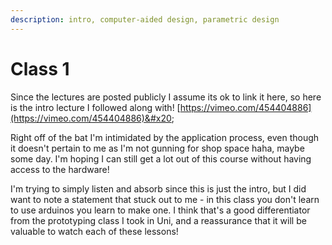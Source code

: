 ```yaml
---
description: intro, computer-aided design, parametric design
---
```


# Class  1

Since the lectures are posted publicly I assume its ok to link it here, so here is the intro lecture I followed along with! [https://vimeo.com/454404886](https://vimeo.com/454404886)&#x20;

Right off of the bat I'm intimidated by the application process, even though it doesn't pertain to me as I'm not gunning for shop space haha, maybe some day. I'm hoping I can still get a lot out of this course without having access to the hardware!

I'm trying to simply listen and absorb since this is just the intro, but I did want to note a statement that stuck out to me - in this class you don't learn to use arduinos you learn to make one. I think that's a good differentiator from the prototyping class I took in Uni, and a reassurance that it will be valuable to watch each of these lessons! &#x20;

